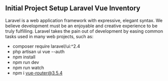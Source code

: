## Initial Project Setup Laravel Vue Inventory

Laravel is a web application framework with expressive, elegant syntax. We believe development must be an enjoyable and creative experience to be truly fulfilling. Laravel takes the pain out of development by easing common tasks used in many web projects, such as:

- composer require laravel/ui:^2.4
- php artisan ui vue --auth
- npm install
- npm run dev
- npm run watch
- npm i vue-router@3.5.4

